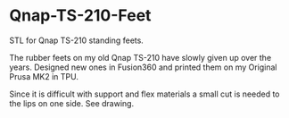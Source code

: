 # Qnap-TS-210-Feet
STL for Qnap TS-210 standing feets.

The rubber feets on my old Qnap TS-210 have slowly given up over the years.
Designed new ones in Fusion360 and printed them on my Original Prusa MK2 in TPU.

Since it is difficult with support and flex materials a small cut is needed to the lips on one side.
See drawing.
